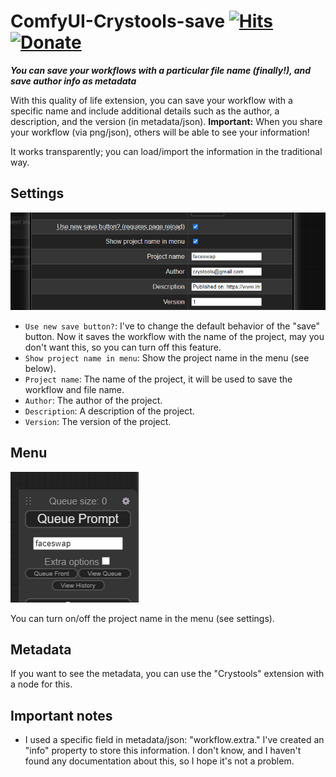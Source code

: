 # ComfyUI-Crystools-save [![Hits](https://hits.seeyoufarm.com/api/count/incr/badge.svg?url=https%3A%2F%2Fgithub.com%2Fcrystian%2FComfyUI-Crystools-save&count_bg=%2379C83D&title_bg=%23555555&icon=&icon_color=%23E7E7E7&title=hits&edge_flat=false)](https://hits.seeyoufarm.com) [![Donate](https://img.shields.io/badge/Donate-PayPal-blue.svg)](https://paypal.me/crystian77)

**_You can save your workflows with a particular file name (finally!), and save author info as metadata_**

With this quality of life extension, you can save your workflow with a specific name and include additional details such as the author, a description, and the version (in metadata/json).
**Important:** When you share your workflow (via png/json), others will be able to see your information!

It works transparently; you can load/import the information in the traditional way.

## Settings
![Settings](./docs/settings.png)
 
* `Use new save button?`: I've to change the default behavior of the "save" button. Now it saves the workflow with the name of the project, may you don't want this, so you can turn off this feature.
* `Show project name in menu`: Show the project name in the menu (see below).
* `Project name`: The name of the project, it will be used to save the workflow and file name.
* `Author`: The author of the project.
* `Description`: A description of the project.
* `Version`: The version of the project.

## Menu
![Project-name](./docs/project-name.png)

You can turn on/off the project name in the menu (see settings).

## Metadata

If you want to see the metadata, you can use the "Crystools" extension with a node for this.


## Important notes

* I used a specific field in metadata/json: "workflow.extra." I've created an "info" property to store this information. I don't know, and I haven't found any documentation about this, so I hope it's not a problem.
